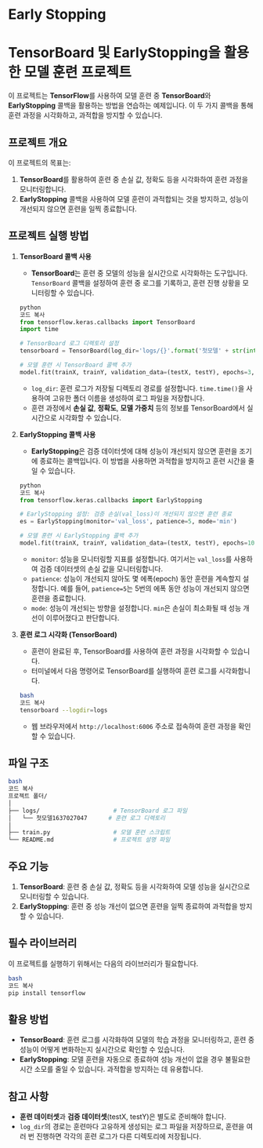 # Early Stopping

# TensorBoard 및 EarlyStopping을 활용한 모델 훈련 프로젝트

이 프로젝트는 **TensorFlow**를 사용하여 모델 훈련 중 **TensorBoard**와 **EarlyStopping** 콜백을 활용하는 방법을 연습하는 예제입니다. 이 두 가지 콜백을 통해 훈련 과정을 시각화하고, 과적합을 방지할 수 있습니다.

## 프로젝트 개요

이 프로젝트의 목표는:

1. **TensorBoard**를 활용하여 훈련 중 손실 값, 정확도 등을 시각화하여 훈련 과정을 모니터링합니다.
2. **EarlyStopping** 콜백을 사용하여 모델 훈련이 과적합되는 것을 방지하고, 성능이 개선되지 않으면 훈련을 일찍 종료합니다.

## 프로젝트 실행 방법

1. **TensorBoard 콜백 사용**
    - **TensorBoard**는 훈련 중 모델의 성능을 실시간으로 시각화하는 도구입니다. `TensorBoard` 콜백을 설정하여 훈련 중 로그를 기록하고, 훈련 진행 상황을 모니터링할 수 있습니다.
    
    ```python
    python
    코드 복사
    from tensorflow.keras.callbacks import TensorBoard
    import time
    
    # TensorBoard 로그 디렉토리 설정
    tensorboard = TensorBoard(log_dir='logs/{}'.format('첫모델' + str(int(time.time()))))
    
    # 모델 훈련 시 TensorBoard 콜백 추가
    model.fit(trainX, trainY, validation_data=(testX, testY), epochs=3, callbacks=[tensorboard])
    
    ```
    
    - `log_dir`: 훈련 로그가 저장될 디렉토리 경로를 설정합니다. `time.time()`을 사용하여 고유한 폴더 이름을 생성하여 로그 파일을 저장합니다.
    - 훈련 과정에서 **손실 값**, **정확도**, **모델 가중치** 등의 정보를 TensorBoard에서 실시간으로 시각화할 수 있습니다.
2. **EarlyStopping 콜백 사용**
    - **EarlyStopping**은 검증 데이터셋에 대해 성능이 개선되지 않으면 훈련을 조기에 종료하는 콜백입니다. 이 방법을 사용하면 과적합을 방지하고 훈련 시간을 줄일 수 있습니다.
    
    ```python
    python
    코드 복사
    from tensorflow.keras.callbacks import EarlyStopping
    
    # EarlyStopping 설정: 검증 손실(val_loss)이 개선되지 않으면 훈련 종료
    es = EarlyStopping(monitor='val_loss', patience=5, mode='min')
    
    # 모델 훈련 시 EarlyStopping 콜백 추가
    model.fit(trainX, trainY, validation_data=(testX, testY), epochs=100, callbacks=[tensorboard, es])
    
    ```
    
    - `monitor`: 성능을 모니터링할 지표를 설정합니다. 여기서는 `val_loss`를 사용하여 검증 데이터셋의 손실 값을 모니터링합니다.
    - `patience`: 성능이 개선되지 않아도 몇 에폭(epoch) 동안 훈련을 계속할지 설정합니다. 예를 들어, `patience=5`는 5번의 에폭 동안 성능이 개선되지 않으면 훈련을 종료합니다.
    - `mode`: 성능이 개선되는 방향을 설정합니다. `min`은 손실이 최소화될 때 성능 개선이 이루어졌다고 판단합니다.
3. **훈련 로그 시각화 (TensorBoard)**
    - 훈련이 완료된 후, TensorBoard를 사용하여 훈련 과정을 시각화할 수 있습니다.
    - 터미널에서 다음 명령어로 TensorBoard를 실행하여 훈련 로그를 시각화합니다.
    
    ```bash
    bash
    코드 복사
    tensorboard --logdir=logs
    
    ```
    
    - 웹 브라우저에서 `http://localhost:6006` 주소로 접속하여 훈련 과정을 확인할 수 있습니다.

## 파일 구조

```bash
bash
코드 복사
프로젝트 폴더/
│
├── logs/                     # TensorBoard 로그 파일
│   └── 첫모델1637027047      # 훈련 로그 디렉토리
│
├── train.py                  # 모델 훈련 스크립트
└── README.md                 # 프로젝트 설명 파일

```

## 주요 기능

1. **TensorBoard**: 훈련 중 손실 값, 정확도 등을 시각화하여 모델 성능을 실시간으로 모니터링할 수 있습니다.
2. **EarlyStopping**: 훈련 중 성능 개선이 없으면 훈련을 일찍 종료하여 과적합을 방지할 수 있습니다.

## 필수 라이브러리

이 프로젝트를 실행하기 위해서는 다음의 라이브러리가 필요합니다.

```bash
bash
코드 복사
pip install tensorflow

```

## 활용 방법

- **TensorBoard**: 훈련 로그를 시각화하여 모델의 학습 과정을 모니터링하고, 훈련 중 성능이 어떻게 변화하는지 실시간으로 확인할 수 있습니다.
- **EarlyStopping**: 모델 훈련을 자동으로 종료하여 성능 개선이 없을 경우 불필요한 시간 소모를 줄일 수 있습니다. 과적합을 방지하는 데 유용합니다.

## 참고 사항

- **훈련 데이터셋**과 **검증 데이터셋**(testX, testY)은 별도로 준비해야 합니다.
- `log_dir`의 경로는 훈련마다 고유하게 생성되는 로그 파일을 저장하므로, 훈련을 여러 번 진행하면 각각의 훈련 로그가 다른 디렉토리에 저장됩니다.
